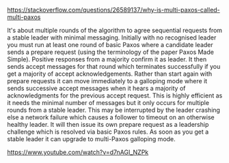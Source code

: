 https://stackoverflow.com/questions/26589137/why-is-multi-paxos-called-multi-paxos

It's about multiple rounds of the algorithm to agree sequential requests from a stable leader with minimal messaging. Initially with no recognised leader you must run at least one round of basic Paxos where a candidate leader sends a prepare request (using the terminology of the paper Paxos Made Simple). Positive responses from a majority confirm it as leader. It then sends accept messages for that round which terminates successfully if you get a majority of accept acknowledgements. Rather than start again with prepare requests it can move immediately to a galloping mode where it sends successive accept messages when it hears a majority of acknowledgments for the previous accept request. This is highly efficient as it needs the minimal number of messages but it only occurs for multiple rounds from a stable leader. This may be interrupted by the leader crashing else a network failure which causes a follower to timeout on an otherwise healthy leader. It will then issue its own prepare request as a leadership challenge which is resolved via basic Paxos rules. As soon as you get a stable leader it can upgrade to multi-Paxos galloping mode.


https://www.youtube.com/watch?v=d7nAGI_NZPk

